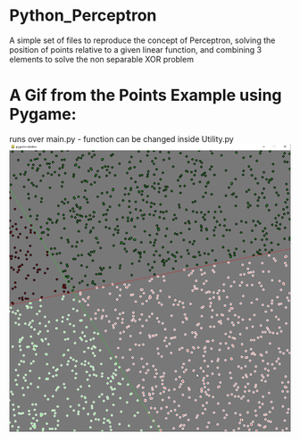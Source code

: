 # Python_Perceptron
A simple set of files to reproduce the concept of Perceptron, solving the position of points relative to a given linear function, and combining 3 elements to solve the non separable XOR problem

# A Gif from the Points Example using Pygame:
runs over main.py - function can be changed inside Utility.py
![Alt text](https://github.com/Gianeh/Python_Perceptron/blob/main/Points_guess.gif "Demonstration")
